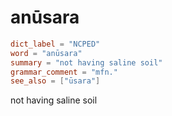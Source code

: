 # anūsara

``` toml
dict_label = "NCPED"
word = "anūsara"
summary = "not having saline soil"
grammar_comment = "mfn."
see_also = ["ūsara"]
```

not having saline soil

